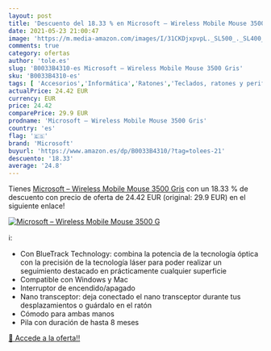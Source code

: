 ```yaml
---
layout: post
title: 'Descuento del 18.33 % en Microsoft – Wireless Mobile Mouse 3500 G'
date: 2021-05-23 21:00:47
image: 'https://m.media-amazon.com/images/I/31CKDjxpvpL._SL500_._SL400_.jpg'
comments: true
category: ofertas
author: 'tole.es'
slug: 'B0033B4310-es Microsoft – Wireless Mobile Mouse 3500 Gris'
sku: 'B0033B4310-es'
tags: [ 'Accesorios','Informática','Ratones','Teclados, ratones y periféricos de entrada','microsoft', ]
actualPrice: 24.42 EUR
currency: EUR
price: 24.42
comparePrice: 29.9 EUR
prodname: 'Microsoft – Wireless Mobile Mouse 3500 Gris'
country: 'es'
flag: '🇪🇸'
brand: 'Microsoft'
buyurl: 'https://www.amazon.es/dp/B0033B4310/?tag=tolees-21'
descuento: '18.33'
average: '24.8'
---
```


Tienes [Microsoft – Wireless Mobile Mouse 3500 Gris](https://www.amazon.es/dp/B0033B4310/?tag=tolees-21) con un 18.33 % de descuento con precio de oferta de 24.42 EUR (original: 29.9 EUR) en el siguiente enlace!

[![Microsoft – Wireless Mobile Mouse 3500 G](https://m.media-amazon.com/images/I/31CKDjxpvpL._SL500_._SL400_.jpg)](https://www.amazon.es/dp/B0033B4310/?tag=tolees-21)

ℹ️:

- Con BlueTrack Technology: combina la potencia de la tecnología óptica con la precisión de la tecnología láser para poder realizar un seguimiento destacado en prácticamente cualquier superficie
- Compatible con Windows y Mac
- Interruptor de encendido/apagado
- Nano transceptor: deja conectado el nano transceptor durante tus desplazamientos o guárdalo en el ratón
- Cómodo para ambas manos
- Pila con duración de hasta 8 meses

[🛒 Accede a la oferta!!](https://www.amazon.es/dp/B0033B4310/?tag=tolees-21)

